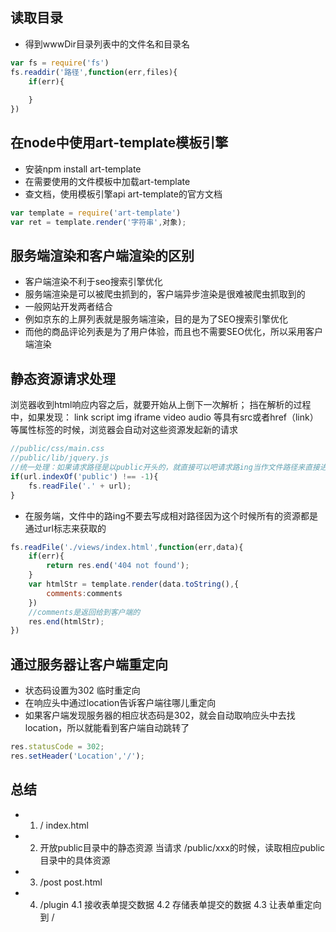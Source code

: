 ## 读取目录

- 得到wwwDir目录列表中的文件名和目录名
```js
var fs = require('fs')
fs.readdir('路径',function(err,files){
    if(err){
        
    }
})
```

## 在node中使用art-template模板引擎
+ 安装npm install art-template
+ 在需要使用的文件模板中加载art-template
+ 查文档，使用模板引擎api
    art-template的官方文档
```js
var template = require('art-template')
var ret = template.render('字符串',对象);
```

## 服务端渲染和客户端渲染的区别
+ 客户端渲染不利于seo搜索引擎优化
+ 服务端渲染是可以被爬虫抓到的，客户端异步渲染是很难被爬虫抓取到的
+ 一般网站开发两者结合
+ 例如京东的上屏列表就是服务端渲染，目的是为了SEO搜索引擎优化
+ 而他的商品评论列表是为了用户体验，而且也不需要SEO优化，所以采用客户端渲染

## 静态资源请求处理

浏览器收到html响应内容之后，就要开始从上倒下一次解析；
挡在解析的过程中，如果发现：
link
script
img
iframe
video
audio
等具有src或者href（link）等属性标签的时候，浏览器会自动对这些资源发起新的请求


```js
//public/css/main.css
//public/lib/jquery.js
//统一处理：如果请求路径是以public开头的，就直接可以吧请求路ing当作文件路径来直接进行读取
if(url.indexOf('public') !== -1){
    fs.readFile('.' + url);
}
```

+ 在服务端，文件中的路ing不要去写成相对路径因为这个时候所有的资源都是通过url标志来获取的

```js
fs.readFile('./views/index.html',function(err,data){
    if(err){
        return res.end('404 not found');
    }
    var htmlStr = template.render(data.toString(),{
        comments:comments
    })
    //comments是返回给到客户端的
    res.end(htmlStr);
})
```

## 通过服务器让客户端重定向

+ 状态码设置为302 临时重定向 
+ 在响应头中通过location告诉客户端往哪儿重定向
+ 如果客户端发现服务器的相应状态码是302，就会自动取响应头中去找location，所以就能看到客户端自动跳转了
```js
res.statusCode = 302;
res.setHeader('Location','/');
```

## 总结

+ 1. / index.html
    
+ 2. 开放public目录中的静态资源
     当请求 /public/xxx的时候，读取相应public目录中的具体资源
     
+ 3. /post post.html
    
+ 4. /plugin
     4.1 接收表单提交数据
     4.2 存储表单提交的数据
     4.3 让表单重定向到 /